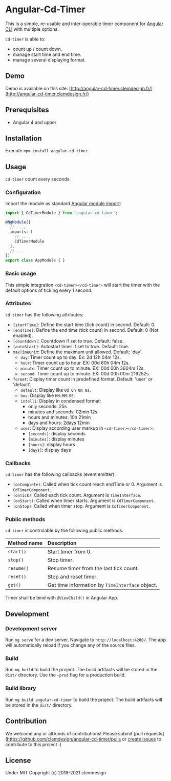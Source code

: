 # Angular-Cd-Timer

This is a simple, re-usable and inter-operable timer component for [Angular CLI](https://github.com/angular/angular-cli) with multiple options.

`cd-timer` is able to:
- count up / count down.
- manage start time and end time.
- manage several displaying format.

## Demo

Demo is available on this site: [http://angular-cd-timer.clemdesign.fr/](http://angular-cd-timer.clemdesign.fr/)

## Prerequisites

- Angular 4 and upper

## Installation

Execute `npm install angular-cd-timer`

## Usage

`cd-timer` count every seconds.

### Configuration

Import the module as standard [Angular module import](https://angular.io/guide/architecture-modules):

```typescript
import { CdTimerModule } from 'angular-cd-timer';

@NgModule({
  // ...,
  imports: [
    // ...,
    CdTimerModule
  ],
  // ...
})
export class AppModule { }
```

### Basic usage

This simple integration `<cd-timer></cd-timer>` will start the timer with the default options of ticking every 1 second.

### Attributes

`cd-timer` has the following attributes:
- `[startTime]`: Define the start time (tick count) in second. Default: 0.
- `[endTime]`: Define the end time (tick count) in second. Default: 0 (Not enabled).
- `[countdown]`: Countdown if set to true. Default: false.
- `[autoStart]`: Autostart timer if set to true. Default: true.
- `maxTimeUnit`: Define the maximum unit allowed. Default: 'day'.
  - `day`: Timer count up to day. Ex: 2d 12h 04m 12s.
  - `hour`: Timer count up to hour. EX: 00d 60h 04m 12s.
  - `minute`: Timer count up to minute. EX: 00d 00h 3604m 12s.
  - `second`: Timer count up to minute. EX: 00d 00h 00m 216252s.
- `format`: Display timer count in predefined format. Default: 'user' or 'default'.
  - `default`: Display like `0d 0h 0m 0s`.
  - `hms`: Display like `HH:MM:SS`.
  - `intelli`: Display in condensed format:
    - only seconds: 25s
    - minutes and seconds: 02min 12s
    - hours and minutes: 10h 21min
    - days and hours: 2days 12min
  - `user`: Display according user markup in `<cd-timer></cd-timer>`:
    - `[seconds]`: display seconds
    - `[minutes]`: display minutes
    - `[hours]`: display hours
    - `[days]`: display days

### Callbacks

`cd-timer` has the following callbacks (event emitter):
- `(onComplete)`: Called when tick count reach endTime or 0. Argument is `CdTimerComponent`.
- `(onTick)`: Called each tick count. Argument is `TimeInterface`.
- `(onStart)`: Called when timer starts. Argument is `CdTimerComponent`.
- `(onStop)`: Called when timer stop. Argument is `CdTimerComponent`.

### Public methods

`cd-timer` is controlable by the following public methods:

| Method name | Description                                     |
|:----------- |:----------------------------------------------- |
| `start()`   | Start timer from 0.                             |
| `stop()`    | Stop timer.                                     |
| `resume()`  | Resume timer from the last tick count.          |
| `reset()`   | Stop and reset timer.                           |
|  `get()`    | Get time information by `TimeInterface` object. |

Timer shall be bind with `@ViewChild()` in Angular App.

## Development

### Development server

Run `ng serve` for a dev server. Navigate to `http://localhost:4200/`. The app will automatically reload if you change any of the source files.

### Build

Run `ng build` to build the project. The build artifacts will be stored in the `dist/` directory. Use the `-prod` flag for a production build.

### Build library

Run `ng build angular-cd-timer` to build the project. The build artifacts will be stored in the `dist/` directory.

## Contribution

We welcome any or all kinds of contributions! 
Please submit [pull requests](https://github.com/clemdesign/angular-cd-timer/pulls or 
[create issues](https://github.com/clemdesign/angular-cd-timer/issues) to contribute to this project :)

## License

Under MIT
Copyright (c) 2018-2021 clemdesign

